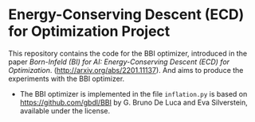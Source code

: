 Energy-Conserving Descent (ECD) for Optimization Project
====
This repository contains the code for the BBI optimizer, introduced in the paper _Born-Infeld (BI) for AI: Energy-Conserving Descent (ECD) for Optimization_. (http://arxiv.org/abs/2201.11137). And aims to produce the experiments with the BBI optimizer.

- The BBI optimizer is implemented in the file `inflation.py` is based on https://github.com/gbdl/BBI by G. Bruno De Luca and Eva Silverstein, available under the license.